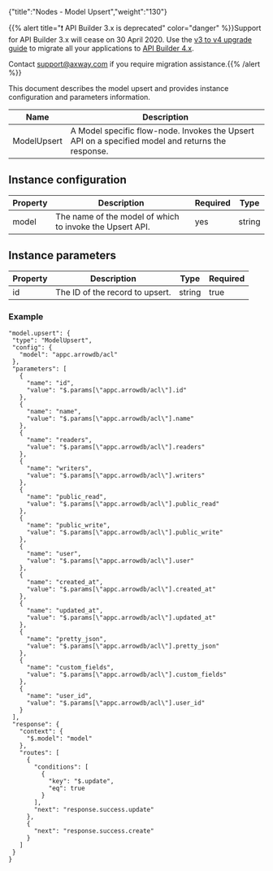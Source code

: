 {"title":"Nodes - Model Upsert","weight":"130"}

{{% alert title="❗️ API Builder 3.x is deprecated" color="danger" %}}Support for API Builder 3.x will cease on 30 April 2020. Use the [v3 to v4 upgrade guide](https://docs.axway.com/bundle/API_Builder_4x_allOS_en/page/api_builder_v3_to_v4_upgrade_guide.html) to migrate all your applications to [API Builder 4.x](https://docs.axway.com/bundle/API_Builder_4x_allOS_en/page/api_builder_getting_started_guide.html).

Contact [support@axway.com](mailto:support@axway.com) if you require migration assistance.{{% /alert %}}

This document describes the model upsert and provides instance configuration and parameters information.

| Name | Description |
| --- | --- |
| ModelUpsert | A Model specific flow-node. Invokes the Upsert API on a specified model and returns the response. |

## Instance configuration

| Property | Description | Required | Type |
| --- | --- | --- | --- |
| model | The name of the model of which to invoke the Upsert API. | yes | string |

## Instance parameters

| Property | Description | Type | Required |
| --- | --- | --- | --- |
| id | The ID of the record to upsert. | string | true |

### Example

```
"model.upsert": {
 "type": "ModelUpsert",
 "config": {
   "model": "appc.arrowdb/acl"
 },
 "parameters": [
   {
     "name": "id",
     "value": "$.params[\"appc.arrowdb/acl\"].id"
   },
   {
     "name": "name",
     "value": "$.params[\"appc.arrowdb/acl\"].name"
   },
   {
     "name": "readers",
     "value": "$.params[\"appc.arrowdb/acl\"].readers"
   },
   {
     "name": "writers",
     "value": "$.params[\"appc.arrowdb/acl\"].writers"
   },
   {
     "name": "public_read",
     "value": "$.params[\"appc.arrowdb/acl\"].public_read"
   },
   {
     "name": "public_write",
     "value": "$.params[\"appc.arrowdb/acl\"].public_write"
   },
   {
     "name": "user",
     "value": "$.params[\"appc.arrowdb/acl\"].user"
   },
   {
     "name": "created_at",
     "value": "$.params[\"appc.arrowdb/acl\"].created_at"
   },
   {
     "name": "updated_at",
     "value": "$.params[\"appc.arrowdb/acl\"].updated_at"
   },
   {
     "name": "pretty_json",
     "value": "$.params[\"appc.arrowdb/acl\"].pretty_json"
   },
   {
     "name": "custom_fields",
     "value": "$.params[\"appc.arrowdb/acl\"].custom_fields"
   },
   {
     "name": "user_id",
     "value": "$.params[\"appc.arrowdb/acl\"].user_id"
   }
 ],
 "response": {
   "context": {
     "$.model": "model"
   },
   "routes": [
     {
       "conditions": [
         {
           "key": "$.update",
           "eq": true
         }
       ],
       "next": "response.success.update"
     },
     {
       "next": "response.success.create"
     }
   ]
 }
}
```
